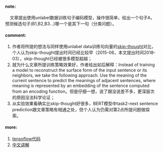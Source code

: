 #### note:
&nbsp;&nbsp;&nbsp;&nbsp;文章提出使用unlabel数据训练句子编码模型，操作很简单，给出一个句子A，预测候选句子(B1,B2,B3...)哪一个是其下一句（分类问题）。

#### comment:
  1. 作者将所提的想法与同样使用unlabel data训练句向量的[skip-thought](https://github.com/xwzhong/papernote/blob/master/sequence%20to%20sequence/Skip-Thought%20Vectors.md)对比，个人认为skip-thought提出时间已经比较早（2015-06，本文提出时间2018-03），skip-thought已经被很多模型超越；
  2. 就为什么文章所提训练策略效果好，作者给出如后解释：Instead of training a model to reconstruct the surface form of the input sentence or its neighbors, we take the following approach. Use the meaning of the current sentence to predict the meanings of adjacent sentences, where meaning is represented by an embedding of the sentence computed from an encoding function。但是仔细一想，说了跟没说差不多，更深层次的原因没法科学论证；
  3. 从实验效果看确实比skip-thought好很多，BERT模型中task2-next sentence prediction跟文章策略有相通之处，但个人认为仍需对第2点所提问题做探索。


#### more:
  1. [tensoflow代码](https://github.com/lajanugen/S2V)
  2. [中文讲解](https://www.jianshu.com/p/50b4094a9c0b)
